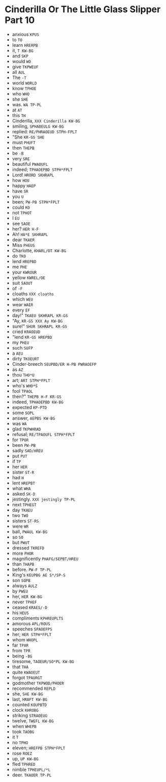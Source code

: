 # Cinderilla Or The Little Glass Slipper Part 10

* anxious `KPUS`
* to `TO`
* learn `HRERPB`
* it, `T KW-BG`
* and `SKP`
* would `WO`
* give `TKPWEUF`
* all `AUL`
* The `-T`
* world `WORLD`
* know `TPHOE`
* who `WHO`
* she `SHE`
* was. `WA TP-PL`
* at `AT`
* this `TH`
* Cinderilla, `XXX Cinderilla KW-BG`
* smiling, `SPHAOEULG KW-BG`
* replied: `RE/PHRAOEUD STPH-FPLT`
* "She `KR-GS SHE`
* must `PHUFT`
* then `THEPB`
* be `-B`
* very `SRE`
* beautiful `PWAOUFL`
* indeed; `TPHAOEPBD STPH*FPLT`
* Lord! `HRORD SKHRAPL`
* how `HOU`
* happy `HAEP`
* have `SR`
* you `U`
* been; `PW-PB STPH*FPLT`
* could `KO`
* not `TPHOT`
* I `EU`
* see `SAOE`
* her? `HER H-F`
* Ah! `HA*E SKHRAPL`
* dear `TKAER`
* Miss `PHEUS`
* Charlotte, `KHARL/OT KW-BG`
* do `TKO`
* lend `HREPBD`
* me `PHE`
* your `KWROUR`
* yellow `KWREL/OE`
* suit `SAOUT`
* of `-F`
* cloaths `XXX cloaths`
* which `WEU`
* wear `WAER`
* every `EF`
* day!" `TKAEU SKHRAPL KR-GS`
* "Ay, `KR-GS XXX Ay KW-BG`
* sure!" `SHUR SKHRAPL KR-GS`
* cried `KRAOEUD`
* "lend `KR-GS HREPBD`
* my `PHEU`
* such `SUFP`
* a `AEU`
* dirty `TKOEURT`
* Cinder-breech `SEUPBD/ER H-PB PWRAOEFP`
* as `AZ`
* thou `THO*U`
* art; `ART STPH*FPLT`
* who's `WHO*S`
* fool `TPAOL`
* then?" `THEPB H-F KR-GS`
* indeed, `TPHAOEPBD KW-BG`
* expected `KP-PTD`
* some `SOPL`
* answer, `AEPBS KW-BG`
* was `WA`
* glad `TKPWHRAD`
* refusal; `RE/TPAOUFL STPH*FPLT`
* for `TPOR`
* been `PW-PB`
* sadly `SAD/HREU`
* put `PUT`
* if `TP`
* her `HER`
* sister `ST-R`
* had `H`
* lent `HREPBT`
* what `WHA`
* asked `SK-D`
* jestingly. `XXX jestingly TP-PL`
* next `TPHEGT`
* day `TKAEU`
* two `TWO`
* sisters `ST-RS`
* were `WR`
* ball, `PWAUL KW-BG`
* so `SO`
* but `PWUT`
* dressed `TKREFD`
* more `PHOR`
* magnificently `PHAFG/SEPBT/HREU`
* than `THAPB`
* before. `PW-F TP-PL`
* King's `KEUPBG AE S*/SP-S`
* son `SOPB`
* always `AULZ`
* by `PWEU`
* her, `HER KW-BG`
* never `TPHEF`
* ceased `KRAES/-D`
* his `HEUS`
* compliments `KPHREUPLTS`
* amorous `APL/ROUS`
* speeches `SPAOEFPS`
* her; `HER STPH*FPLT`
* whom `WHOPL`
* far `TPAR`
* from `TPR`
* being `-BG`
* tiresome, `TAOEUR/SO*PL KW-BG`
* that `THA`
* quite `KWAOEUT`
* forgot `TPAURGT`
* godmother `TKPWOD/PHOER`
* recommended `REPLD`
* she, `SHE KW-BG`
* last, `HRAFT KW-BG`
* counted `KOUPBTD`
* clock `KHROBG`
* striking `STRAOEUG`
* twelve, `TWEFL KW-BG`
* when `WHEPB`
* took `TAOBG`
* it `T`
* no `TPHO`
* eleven; `HREFPB STPH*FPLT`
* rose `ROEZ`
* up, `UP KW-BG`
* fled `TPHRED`
* nimble `TPHEUPL/*L`
* deer. `TKAOER TP-PL`
